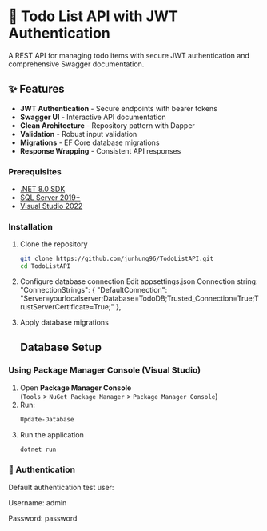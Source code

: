# 🚀 Todo List API with JWT Authentication

A REST API for managing todo items with secure JWT authentication and comprehensive Swagger documentation.

## ✨ Features

- **JWT Authentication** - Secure endpoints with bearer tokens
- **Swagger UI** - Interactive API documentation
- **Clean Architecture** - Repository pattern with Dapper
- **Validation** - Robust input validation
- **Migrations** - EF Core database migrations
- **Response Wrapping** - Consistent API responses

### Prerequisites
- [.NET 8.0 SDK](https://dotnet.microsoft.com/download)
- [SQL Server 2019+](https://www.microsoft.com/en-us/sql-server/sql-server-downloads)
- [Visual Studio 2022](https://visualstudio.microsoft.com/)

### Installation

1. Clone the repository
   ```bash
   git clone https://github.com/junhung96/TodoListAPI.git
   cd TodoListAPI

2. Configure database connection
   Edit appsettings.json Connection string:
  "ConnectionStrings": {
    "DefaultConnection": "Server=yourlocalserver;Database=TodoDB;Trusted_Connection=True;TrustServerCertificate=True;"
  },

3. Apply database migrations
   ## Database Setup
  ### Using Package Manager Console (Visual Studio)
  1. Open **Package Manager Console**  
     (`Tools` > `NuGet Package Manager` > `Package Manager Console`)
  2. Run:
     ```powershell
     Update-Database
  3. Run the application
     ```bash
     dotnet run

### 🔐 Authentication
Default authentication test user:

Username: admin

Password: password
